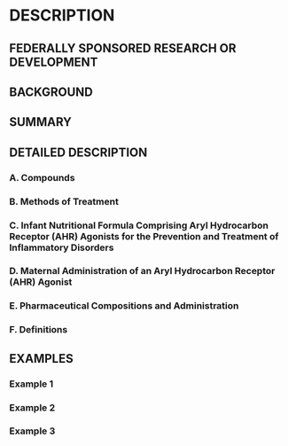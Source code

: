 # DESCRIPTION

## FEDERALLY SPONSORED RESEARCH OR DEVELOPMENT

## BACKGROUND

## SUMMARY

## DETAILED DESCRIPTION

### A. Compounds

### B. Methods of Treatment

### C. Infant Nutritional Formula Comprising Aryl Hydrocarbon Receptor (AHR) Agonists for the Prevention and Treatment of Inflammatory Disorders

### D. Maternal Administration of an Aryl Hydrocarbon Receptor (AHR) Agonist

### E. Pharmaceutical Compositions and Administration

### F. Definitions

## EXAMPLES

### Example 1

### Example 2

### Example 3

